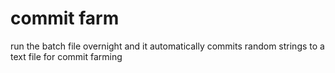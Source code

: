 # commit farm
run the batch file overnight and it automatically commits random strings to a text file for commit farming